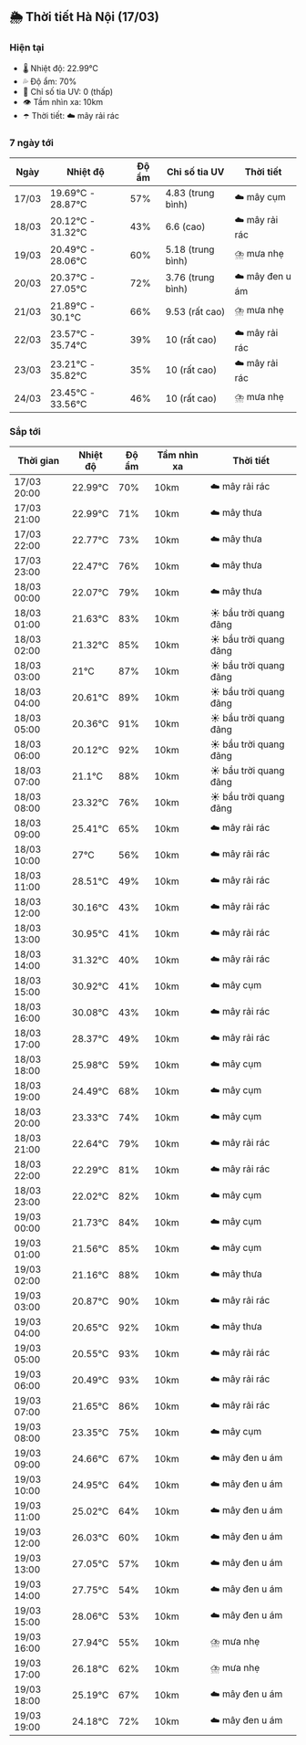 ## 🌦️ Thời tiết Hà Nội (17/03)

### Hiện tại

- 🌡️ Nhiệt độ: 22.99℃
- 💦 Độ ẩm: 70%
- 🌟 Chỉ số tia UV: 0 (thấp)
- 👁️ Tầm nhìn xa: 10km
- ☂️ Thời tiết: ☁️ mây rải rác

### 7 ngày tới

| Ngày | Nhiệt độ | Độ ẩm | Chỉ số tia UV | Thời tiết |
| --- | --- | --- | --- | --- |
| 17/03 | 19.69℃ - 28.87℃ | 57% | 4.83 (trung bình) | ☁️ mây cụm |
| 18/03 | 20.12℃ - 31.32℃ | 43% | 6.6 (cao) | ☁️ mây rải rác |
| 19/03 | 20.49℃ - 28.06℃ | 60% | 5.18 (trung bình) | ⛈️ mưa nhẹ |
| 20/03 | 20.37℃ - 27.05℃ | 72% | 3.76 (trung bình) | ☁️ mây đen u ám |
| 21/03 | 21.89℃ - 30.1℃ | 66% | 9.53 (rất cao) | ⛈️ mưa nhẹ |
| 22/03 | 23.57℃ - 35.74℃ | 39% | 10 (rất cao) | ☁️ mây rải rác |
| 23/03 | 23.21℃ - 35.82℃ | 35% | 10 (rất cao) | ☁️ mây rải rác |
| 24/03 | 23.45℃ - 33.56℃ | 46% | 10 (rất cao) | ⛈️ mưa nhẹ |

### Sắp tới

| Thời gian | Nhiệt độ | Độ ẩm | Tầm nhìn xa | Thời tiết |
| --- | --- | --- | --- | --- |
| 17/03 20:00 | 22.99℃ | 70% | 10km | ☁️ mây rải rác |
| 17/03 21:00 | 22.99℃ | 71% | 10km | ☁️ mây thưa |
| 17/03 22:00 | 22.77℃ | 73% | 10km | ☁️ mây thưa |
| 17/03 23:00 | 22.47℃ | 76% | 10km | ☁️ mây thưa |
| 18/03 00:00 | 22.07℃ | 79% | 10km | ☁️ mây thưa |
| 18/03 01:00 | 21.63℃ | 83% | 10km | ☀️ bầu trời quang đãng |
| 18/03 02:00 | 21.32℃ | 85% | 10km | ☀️ bầu trời quang đãng |
| 18/03 03:00 | 21℃ | 87% | 10km | ☀️ bầu trời quang đãng |
| 18/03 04:00 | 20.61℃ | 89% | 10km | ☀️ bầu trời quang đãng |
| 18/03 05:00 | 20.36℃ | 91% | 10km | ☀️ bầu trời quang đãng |
| 18/03 06:00 | 20.12℃ | 92% | 10km | ☀️ bầu trời quang đãng |
| 18/03 07:00 | 21.1℃ | 88% | 10km | ☀️ bầu trời quang đãng |
| 18/03 08:00 | 23.32℃ | 76% | 10km | ☀️ bầu trời quang đãng |
| 18/03 09:00 | 25.41℃ | 65% | 10km | ☁️ mây rải rác |
| 18/03 10:00 | 27℃ | 56% | 10km | ☁️ mây rải rác |
| 18/03 11:00 | 28.51℃ | 49% | 10km | ☁️ mây rải rác |
| 18/03 12:00 | 30.16℃ | 43% | 10km | ☁️ mây rải rác |
| 18/03 13:00 | 30.95℃ | 41% | 10km | ☁️ mây rải rác |
| 18/03 14:00 | 31.32℃ | 40% | 10km | ☁️ mây rải rác |
| 18/03 15:00 | 30.92℃ | 41% | 10km | ☁️ mây cụm |
| 18/03 16:00 | 30.08℃ | 43% | 10km | ☁️ mây rải rác |
| 18/03 17:00 | 28.37℃ | 49% | 10km | ☁️ mây rải rác |
| 18/03 18:00 | 25.98℃ | 59% | 10km | ☁️ mây cụm |
| 18/03 19:00 | 24.49℃ | 68% | 10km | ☁️ mây cụm |
| 18/03 20:00 | 23.33℃ | 74% | 10km | ☁️ mây cụm |
| 18/03 21:00 | 22.64℃ | 79% | 10km | ☁️ mây rải rác |
| 18/03 22:00 | 22.29℃ | 81% | 10km | ☁️ mây rải rác |
| 18/03 23:00 | 22.02℃ | 82% | 10km | ☁️ mây cụm |
| 19/03 00:00 | 21.73℃ | 84% | 10km | ☁️ mây cụm |
| 19/03 01:00 | 21.56℃ | 85% | 10km | ☁️ mây cụm |
| 19/03 02:00 | 21.16℃ | 88% | 10km | ☁️ mây thưa |
| 19/03 03:00 | 20.87℃ | 90% | 10km | ☁️ mây rải rác |
| 19/03 04:00 | 20.65℃ | 92% | 10km | ☁️ mây thưa |
| 19/03 05:00 | 20.55℃ | 93% | 10km | ☁️ mây rải rác |
| 19/03 06:00 | 20.49℃ | 93% | 10km | ☁️ mây rải rác |
| 19/03 07:00 | 21.65℃ | 86% | 10km | ☁️ mây rải rác |
| 19/03 08:00 | 23.35℃ | 75% | 10km | ☁️ mây cụm |
| 19/03 09:00 | 24.66℃ | 67% | 10km | ☁️ mây đen u ám |
| 19/03 10:00 | 24.95℃ | 64% | 10km | ☁️ mây đen u ám |
| 19/03 11:00 | 25.02℃ | 64% | 10km | ☁️ mây đen u ám |
| 19/03 12:00 | 26.03℃ | 60% | 10km | ☁️ mây đen u ám |
| 19/03 13:00 | 27.05℃ | 57% | 10km | ☁️ mây đen u ám |
| 19/03 14:00 | 27.75℃ | 54% | 10km | ☁️ mây đen u ám |
| 19/03 15:00 | 28.06℃ | 53% | 10km | ☁️ mây đen u ám |
| 19/03 16:00 | 27.94℃ | 55% | 10km | ⛈️ mưa nhẹ |
| 19/03 17:00 | 26.18℃ | 62% | 10km | ⛈️ mưa nhẹ |
| 19/03 18:00 | 25.19℃ | 67% | 10km | ☁️ mây đen u ám |
| 19/03 19:00 | 24.18℃ | 72% | 10km | ☁️ mây đen u ám |
